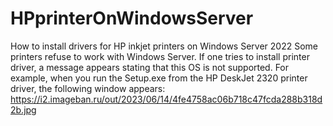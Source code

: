 # HPprinterOnWindowsServer
How to install drivers for HP inkjet printers on Windows Server 2022
Some printers refuse to work with Windows Server. If one tries to install printer driver, a message appears stating that this OS is not supported. For example, when you run the Setup.exe from the HP DeskJet 2320 printer driver, the following window appears:
https://i2.imageban.ru/out/2023/06/14/4fe4758ac06b718c47fcda288b318d2b.jpg
